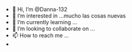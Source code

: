 
- 👋 Hi, I’m @Danna-132
- 👀 I’m interested in ...mucho las cosas nuevas 
- 🌱 I’m currently learning ...
- 💞️ I’m looking to collaborate on ...
- 📫 How to reach me ...
- 


<!---
Danna-132/Danna-132 is a ✨ special ✨ repository because its `README.md` (this file) appears on your GitHub profile.
You can click the Preview link to take a look at your changes.
--->
